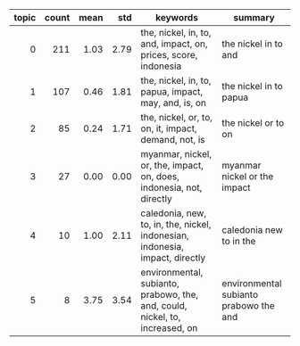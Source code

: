 | topic | count | mean | std | keywords | summary |
|------:|------:|-----:|-----:|-----------|---------|
| 0 | 211 | 1.03 | 2.79 | the, nickel, in, to, and, impact, on, prices, score, indonesia | the nickel in to and |
| 1 | 107 | 0.46 | 1.81 | the, nickel, in, to, papua, impact, may, and, is, on | the nickel in to papua |
| 2 | 85 | 0.24 | 1.71 | the, nickel, or, to, on, it, impact, demand, not, is | the nickel or to on |
| 3 | 27 | 0.00 | 0.00 | myanmar, nickel, or, the, impact, on, does, indonesia, not, directly | myanmar nickel or the impact |
| 4 | 10 | 1.00 | 2.11 | caledonia, new, to, in, the, nickel, indonesian, indonesia, impact, directly | caledonia new to in the |
| 5 | 8 | 3.75 | 3.54 | environmental, subianto, prabowo, the, and, could, nickel, to, increased, on | environmental subianto prabowo the and |
